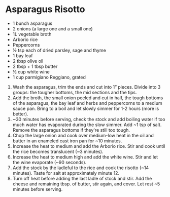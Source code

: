 # Asparagus Risotto

- 1 bunch asparagus
- 2 onions (a large one and a small one)
- 1L vegetable broth
- Arborio rice
- Peppercorns
- ½ tsp each of dried parsley, sage and thyme
- 1 bay leaf
- 2 tbsp olive oil
- 2 tbsp + 1 tbsp butter
- ½ cup white wine
- 1 cup parmigiano Reggiano, grated


1.	Wash the asparagus, trim the ends and cut into 1” pieces. Divide into 3 groups: the tougher bottoms, the mid sections and the tips.
2.	Add the broth, the small onion peeled and cut in half, the tough bottoms of the asparagus, the bay leaf and herbs and peppercorns to a medium sauce pan. Bring to a boil and let slowly simmer for 1-2 hours (more is better).
3.	~30 minutes before serving, check the stock and add boiling water if too much water has evaporated during the slow simmer. Add ~1 tsp of salt. Remove the asparagus bottoms if they're still too tough.
4.	Chop the large onion and cook over medium-low heat in the oil and butter in an enameled cast iron pan for ~10 minutes.
5.	Increase the heat to medium and add the Arborio rice. Stir and cook until the rice becomes translucent (~3 minutes).
6.	Increase the heat to medium high and add the white wine. Stir and let the wine evaporate (~90 seconds).
7.	Add the stock by the ladleful to the rice and cook the risotto (~14 minutes). Taste for salt at approximately minute 12.
8.	Turn off heat before adding the last ladle of stock and stir. Add the cheese and remaining tbsp. of butter, stir again, and cover. Let rest ~5 minutes before serving.

